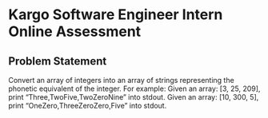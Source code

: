 # Kargo Software Engineer Intern Online Assessment

## Problem Statement

Convert an array of integers into an array of strings representing the phonetic equivalent of the integer. 
For example: 
Given an array: [3, 25, 209], print “Three,TwoFive,TwoZeroNine” into stdout. 
Given an array: [10, 300, 5], print “OneZero,ThreeZeroZero,Five” into stdout. 
